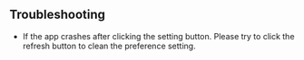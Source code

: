 


## Troubleshooting
- If the app crashes after clicking the setting button. Please try to click the refresh button to clean the preference setting.
